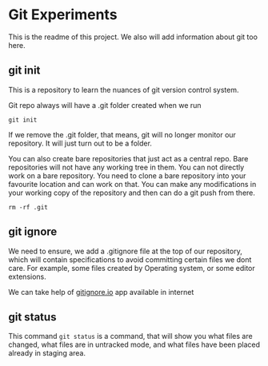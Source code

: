 # Git Experiments

This is the readme of this project. We also will add information about git too here.

## git init

This is a repository to learn the nuances of git version control system.

Git repo always will have a .git folder created when we run

```
git init

```

If we remove the .git folder, that means, git will no longer monitor our repository. It will just turn out to be a folder.

You can also create bare repositories that just act as a central repo. Bare repositories will not have any working tree in them. You can not directly work on a bare repository. You need to clone a bare repository into your favourite location and can work on that. You can make any modifications in your working copy of the repository and then can do a git push from there.

```
rm -rf .git
```

## git ignore

We need to ensure, we add a .gitignore file at the top of our repository, which will contain specifications to avoid committing certain files we dont care. For example, some files created by Operating system, or some editor extensions.

We can take help of [gitignore.io](https://www.toptal.com/developers/gitignore) app available in internet

## git status

This command `git status` is a command, that will show you what files are changed, what files are in untracked mode, and what files have been placed already in staging area.
